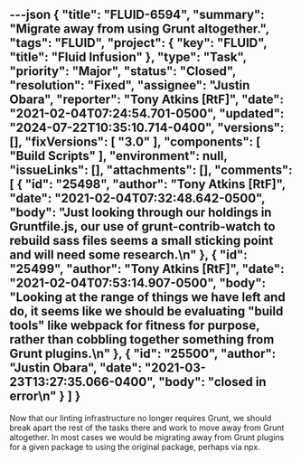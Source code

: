 ---json
{
  "title": "FLUID-6594",
  "summary": "Migrate away from using Grunt altogether.",
  "tags": "FLUID",
  "project": {
    "key": "FLUID",
    "title": "Fluid Infusion"
  },
  "type": "Task",
  "priority": "Major",
  "status": "Closed",
  "resolution": "Fixed",
  "assignee": "Justin Obara",
  "reporter": "Tony Atkins [RtF]",
  "date": "2021-02-04T07:24:54.701-0500",
  "updated": "2024-07-22T10:35:10.714-0400",
  "versions": [],
  "fixVersions": [
    "3.0"
  ],
  "components": [
    "Build Scripts"
  ],
  "environment": null,
  "issueLinks": [],
  "attachments": [],
  "comments": [
    {
      "id": "25498",
      "author": "Tony Atkins [RtF]",
      "date": "2021-02-04T07:32:48.642-0500",
      "body": "Just looking through our holdings in Gruntfile.js, our use of grunt-contrib-watch to rebuild sass files seems a small sticking point and will need some research.\n"
    },
    {
      "id": "25499",
      "author": "Tony Atkins [RtF]",
      "date": "2021-02-04T07:53:14.907-0500",
      "body": "Looking at the range of things we have left and do, it seems like we should be evaluating \"build tools\" like webpack for fitness for purpose, rather than cobbling together something from Grunt plugins.\n"
    },
    {
      "id": "25500",
      "author": "Justin Obara",
      "date": "2021-03-23T13:27:35.066-0400",
      "body": "closed in error\n"
    }
  ]
}
---
Now that our linting infrastructure no longer requires Grunt, we should break apart the rest of the tasks there and work to move away from Grunt altogether.  In most cases we would be migrating away from Grunt plugins for a given package to using the original package, perhaps via npx.

        